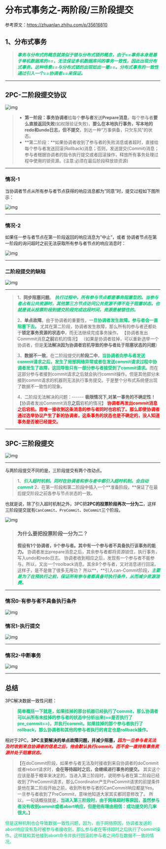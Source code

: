 # 分布式事务之-两阶段/三阶段提交

参考原文：https://zhuanlan.zhihu.com/p/35616810

## 1、分布式事务

> <font color='#02C874'>***事务与分布式的概念就类似于锁与分布式锁的概念，由于==事务本身是基于单机数据库的==，无法保证多机数据库间的事务一致性，因此出现分布式事务。这种场景==与分布式锁的出现如出一辙==。分布式事务的一致性通过引入一个==协调者==来保证。***</font>

------

## 2PC-二阶段提交协议

![img](../PicSource/v2-a64d5729f31f9d3f29484116b0776edd_1440w.jpg)

> - **第一阶段：**事务**协调者**给每个**参与者**发送**Prepare消息**，每个参与者**要么直接返回失败**(如权限验证失败)，**要么在本地执行事务，写本地的redo和undo日志，但不提交**，到达一种“万事俱备，只欠东风”的状态。
> - **第二阶段：**如果协调者收到了参与者的失败消息或者超时，直接给每个参与者发送回滚(Rollback)消息；否则，发送提交(Commit)消息；参与者根据协调者的指令执行提交或者回滚操作，释放所有事务处理过程中使用的锁资源。(注意:必须在最后阶段释放锁资源)

------

### **情况-1**

当协调者节点从所有参与者节点获得的响应消息都为”同意”时，提交过程如下图所示：

![img](../PicSource/v2-d8add55f77b083b1fc3a1e5e1d868e99_1440w.jpg)



------

### **情况-2** 

如果任一参与者节点在第一阶段返回的响应消息为”中止”，或者 协调者节点在第一阶段的询问超时之前无法获取所有参与者节点的响应消息时：

![img](../PicSource/v2-63cc0983fa8d389023577d8928206263_1440w.jpg)

------

### 二阶段提交的缺陷

![img](../PicSource/v2-777ca62192adab05840e3022f2621791_1440w.jpg)

------

> 1、**同步阻塞问题**。
> <font color='#02C874'>***执行过程中，所有参与节点都是事务阻塞型的。当参与者占有公共资源时，其他第三方节点访问公共资源不得不处于阻塞状态。也就是说从投票阶段到提交阶段完成这段时间，资源是被锁住的。***</font>
>
> 2、**单点故障**。由于协调者的重要性，<font color='#02C874'>**一旦协调者发生故障。参与者会一直阻塞下去。**</font>
> 尤其在第二阶段，协调者发生故障，那么所有的参与者还都处于**锁定事务资源的状态中**，而无法继续完成事务操作。
> 【协调者发出Commmit消息**之前**宕机的情况】
> （如果是协调者挂掉，可以重新选举一个协调者，但是**无法解决因为协调者宕机导致的参与者处于阻塞状态的问题**）
>
> 3、**数据不一致**。在二阶段提交的**阶段二中**，<font color='#02C874'>**当协调者向参与者发送commit请求之后，发生了局部网络异常或者在发送commit请求过程中协调者发生了故障，这回导致只有一部分参与者接受到了commit请求。**</font>而在这部分参与者接到commit请求之后就会执行commit操作。但是其他部分未接到commit请求的机器则无法执行事务提交。于是整个分布式系统便出现了数据不一致性的现象。
>
> 4、二阶段无法解决的问题：------ **极限情况下,对某一事务的不确定性！**
> 【协调者发出Commmit消息**之后**宕机的情况】
> <font color='red'>**协调者再发出commit消息之后宕机，而唯一接收到这条消息的参与者同时也宕机了。那么即使协调者通过选举协议产生了新的协调者，这条事务的状态也是不确定的，没人知道事务是否被已经提交。**</font>

------



## **3PC-三阶段提交**

![img](../PicSource/v2-b196ca8513e638287aba5cb424d75f92_1440w.jpg)

------

与两阶段提交不同的是，三阶段提交有两个改动点。

> 1、<font color='#02C874'>***引入超时机制。同时在协调者和参与者中都引入超时机制。会自动commit***</font>
> 2、在第一阶段和第二阶段中插入一个**准备阶段，**保证了在最后提交阶段之前各参与节点状态的一致。

也就是说，除了引入超时机制之外，3PC把**2PC的投票阶段再次一分为二**，这样三阶段提交就有`CanCommit`、`PreCommit`、`DoCommit`三个阶段。

![img](../PicSource/v2-9e7d56d3e890cce69d805d297aaea337_1440w.jpg)



> ### **为什么要把投票阶段一分为二？**
>
> **假设有1个协调者，9个参与者。其中有一个参与者不具备执行该事务的能力。**
> 协调者发出prepare消息之后，其余参与者都将资源锁住，执行事务，写入undo和redo日志。
> 协调者收到相应之后，发现有一个参与者不能参与。所以，又出一个roolback消息。其余8个参与者，又对消息进行回滚。这样子，是不是做了很多无用功？
> 所以**，**引入can-Commit阶段，<font color='#02C874'>***主要是为了在预执行之前，保证所有参与者都具备可执行条件，从而减少资源浪费。***</font>

------

### 情况0-有参与者不具备执行条件

![img](../PicSource/v2-ecd1f49995b86fe748cad4357f473ce9_1440w.jpg)



### **情况1-执行提交**

![img](../PicSource/v2-406933b3b42a1f669ef45d9629b1407f_1440w.jpg)



------

### **情况2-中断事务**

![img](../PicSource/v2-91db12735919ed509c7c4be03ed329d2_1440w.jpg)

------

## 总结

3PC解决数据一致性问题：

> <font color='#02C874'>**简单概括一下就是，如果挂掉的那台机器已经执行了commit，那么协调者可以从所有未挂掉的参与者的状态中分析出来(==是否执行了pre_commit==)，并执行commit。如果挂掉的那个参与者执行了rollback，那么协调者和其他的参与者执行的肯定也是rollback操作。**</font>



相对于2PC，**3PC主要解决的单点故障问题，并减少阻塞，**<font color='red'>***因为一旦参与者无法及时收到来自协调者的信息之后，他会默认执行commit。而不会一直持有事务资源并处于阻塞状态。***</font>



> 【在doCommit阶段，如果参与者无法及时接收到来自协调者的doCommit或者rebort请求时，**会在等待超时之后，会继续进行事务的提交。**
> 其实这个应该是基于概率来决定的，当进入第三阶段时，说明参与者在第二阶段已经收到了PreCommit请求，那么Coordinator产生PreCommit请求的前提条件是他在第二阶段开始之前，收到所有参与者的CanCommit响应都是Yes。一旦参与者收到了PreCommit，意味他知道大家其实都同意修改了。
> 所以，一句话概括就是，<font color='#02C874'>**当进入第三阶段时，由于网络超时等原因，虽然参与者没有收到commit或者abort响应，但是他有理由相信：成功提交的几率很大。**</font>】

<font color='#02C874'>但是这种机制也会导致数据一致性问题，因为，由于网络原因，协调者发送的abort响应没有及时被参与者接收到，那么参与者在等待超时之后执行了commit操作。这样就和其他接到abort命令并执行回滚的参与者之间存在数据不一致的情况。</font>

